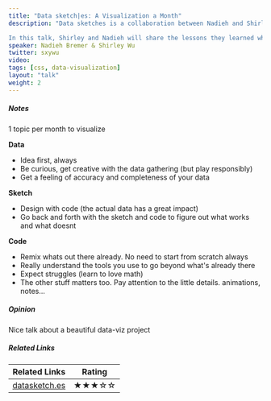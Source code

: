 ```yaml
---
title: "Data sketch|es: A Visualization a Month"
description: "Data sketches is a collaboration between Nadieh and Shirley, where they choose a topic and visualize it by the end of the month. The collaboration started for many reasons: they weren’t creating as many personal data visualization projects, so they were looking for the motivation to make more. They wanted to explore their creativity, to experiment with the tools that are out there, to learn from each other, and to have fun.

In this talk, Shirley and Nadieh will share the lessons they learned while working on data sketches. They will highlight their favorite months of data, sketches, and code: what made them their favorites, the mistakes made along the way, and how they overcame them. They hope that by sharing their visualizations’ humble, ugly duckling beginnings and their many (embarrassing) iterations, that it will inspire others to create their own unique and compelling visualizations."
speaker: Nadieh Bremer & Shirley Wu
twitter: sxywu
video:
tags: [css, data-visualization]
layout: "talk"
weight: 2
---
```


<article id="1">

##### Notes

1 topic per month to visualize

**Data**
- Idea first, always
- Be curious, get creative with the data gathering (but play responsibly)
- Get a feeling of accuracy and completeness of your data

**Sketch**
- Design with code (the actual data has a great impact)
- Go back and forth with the sketch and code to figure out what works and what doesnt

**Code**
- Remix whats out there already. No need to start from scratch always
- Really understand the tools you use to go beyond what's already there
- Expect struggles (learn to love math)
- The other stuff matters too. Pay attention to the little details. animations, notes...

</article>

<article id="2">

##### Opinion

Nice talk about a beautiful data-viz project

</article>

<article id="3">

##### Related Links

Related Links | Rating
--- | ---
[datasketch.es](http://www.datasketch.es/) | ★★★☆☆

</article>